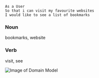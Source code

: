 ```
As a User
So that i can visit my favourite websites
I would like to see a list of bookmarks
```

### Noun
bookmarks, website

### Verb
visit, see

![Image of Domain Model](https://imgur.com/HnF3VPj)